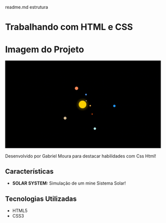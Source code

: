 readme.md estrutura
# Trabalhando com HTML e CSS




# Imagem do Projeto
![GIF Preview](/img/preview.gif)




Desenvolvido por Gabriel Moura para destacar habilidades com Css Html!

## Características

- **SOLAR SYSTEM:** Simulação de um mine Sistema Solar!

## Tecnologias Utilizadas

- HTML5
- CSS3


